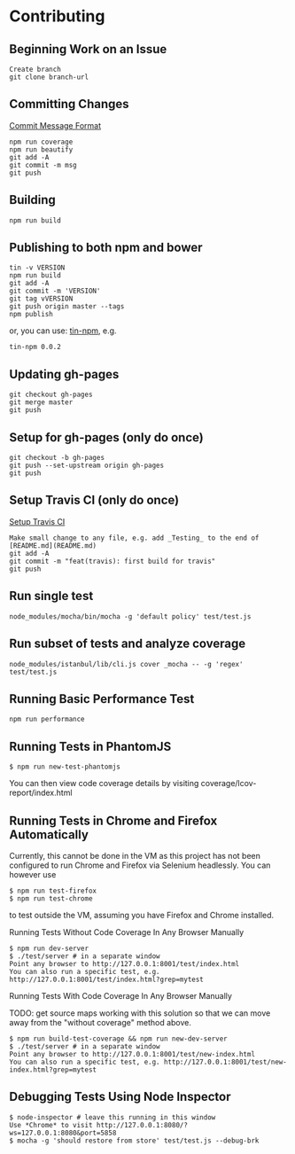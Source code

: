 Contributing
====

Beginning Work on an Issue
---
	Create branch
	git clone branch-url


Committing Changes
---
[Commit Message Format](https://github.com/angular/angular.js/blob/master/CONTRIBUTING.md#commit)

	npm run coverage
	npm run beautify
	git add -A
	git commit -m msg
	git push


Building
---

	npm run build

Publishing to both npm and bower
---

	tin -v VERSION
	npm run build
	git add -A
	git commit -m 'VERSION'
	git tag vVERSION
	git push origin master --tags
	npm publish

or, you can use: [tin-npm](https://gist.github.com/redgeoff/73b78d3b7a6edf21644f), e.g.

	tin-npm 0.0.2

Updating gh-pages
---

    git checkout gh-pages
    git merge master
    git push

Setup for gh-pages (only do once)
---

	git checkout -b gh-pages
	git push --set-upstream origin gh-pages
	git push

Setup Travis CI (only do once)
---

[Setup Travis CI](http://docs.travis-ci.com/user/getting-started/)

	Make small change to any file, e.g. add _Testing_ to the end of [README.md](README.md)
	git add -A
	git commit -m "feat(travis): first build for travis"
	git push


Run single test
---

    node_modules/mocha/bin/mocha -g 'default policy' test/test.js


Run subset of tests and analyze coverage
---

	node_modules/istanbul/lib/cli.js cover _mocha -- -g 'regex' test/test.js


Running Basic Performance Test
---

    npm run performance


Running Tests in PhantomJS
---

    $ npm run new-test-phantomjs

You can then view code coverage details by visiting coverage/lcov-report/index.html


Running Tests in Chrome and Firefox Automatically
---

Currently, this cannot be done in the VM as this project has not been configured to run Chrome and Firefox via Selenium headlessly. You can however use

    $ npm run test-firefox
    $ npm run test-chrome

to test outside the VM, assuming you have Firefox and Chrome installed.


Running Tests Without Code Coverage In Any Browser Manually

    $ npm run dev-server
    $ ./test/server # in a separate window
    Point any browser to http://127.0.0.1:8001/test/index.html
    You can also run a specific test, e.g. http://127.0.0.1:8001/test/index.html?grep=mytest


Running Tests With Code Coverage In Any Browser Manually

TODO: get source maps working with this solution so that we can move away from the "without coverage" method above.

    $ npm run build-test-coverage && npm run new-dev-server
    $ ./test/server # in a separate window
    Point any browser to http://127.0.0.1:8001/test/new-index.html
    You can also run a specific test, e.g. http://127.0.0.1:8001/test/new-index.html?grep=mytest


Debugging Tests Using Node Inspector
---

    $ node-inspector # leave this running in this window
    Use *Chrome* to visit http://127.0.0.1:8080/?ws=127.0.0.1:8080&port=5858
    $ mocha -g 'should restore from store' test/test.js --debug-brk
